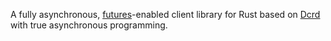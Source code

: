 A fully asynchronous, [futures](https://github.com/rust-lang/futures-rs)-enabled client
library for Rust based on [Dcrd](https://github.com/decred/dcrd) with true asynchronous programming.
